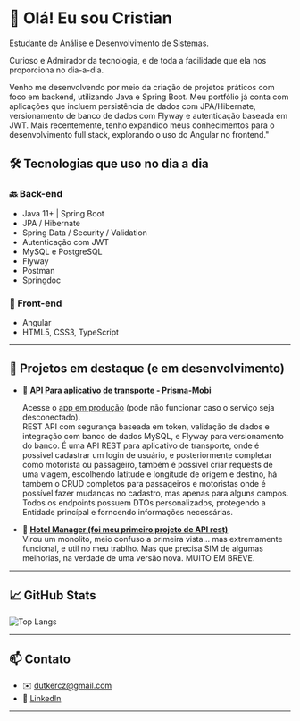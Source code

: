 # 👋 Olá! Eu sou Cristian

Estudante de Análise e Desenvolvimento de Sistemas.

Curioso e Admirador da tecnologia, e de toda a facilidade que ela nos proporciona no dia-a-dia.

Venho me desenvolvendo por meio da criação de projetos práticos com foco em backend, utilizando Java e Spring Boot. Meu portfólio já conta com aplicações que incluem persistência de dados com JPA/Hibernate, versionamento de banco de dados com Flyway e autenticação baseada em JWT.
Mais recentemente, tenho expandido meus conhecimentos para o desenvolvimento full stack, explorando o uso do Angular no frontend."

## 🛠️ Tecnologias que uso no dia a dia

### 🔙 Back-end
- Java 11+ | Spring Boot
- JPA / Hibernate
- Spring Data / Security / Validation
- Autenticação com JWT
- MySQL e PostgreSQL
- Flyway
- Postman
- Springdoc

### 🎨 Front-end
- Angular
- HTML5, CSS3, TypeScript

---

## 📌 Projetos em destaque (e em desenvolvimento)

- 🔐 **[API Para aplicativo de transporte - Prisma-Mobi](https://github.com/Dutkercz/Prisma-Mobi)**
  
  Acesse o [app em produção](https://prisma-mobi-production.up.railway.app/swagger-ui/index.html) (pode não funcionar caso o serviço seja desconectado).    
  REST API com segurança baseada em token, validação de dados e integração com banco de dados MySQL, e Flyway para versionamento do banco.
  É uma API REST para aplicativo de transporte, onde é possivel cadastrar um login de usuário, e posteriormente completar como
  motorista ou passageiro, também é possivel criar requests de uma viagem, escolhendo latitude e longitude
  de origem e destino, há tambem o CRUD completos para passageiros e motoristas onde é possível fazer mudanças no cadastro, mas apenas
  para alguns campos. Todos os endpoints possuem DTOs personalizados, protegendo a Entidade princípal e forncendo informações necessárias.  
   

- 🏨 **[Hotel Manager (foi meu primeiro projeto de API rest)](https://github.com/Dutkercz/HotelManager)**  
  Virou um monolito, meio confuso a primeira vista... mas extremamente funcional, e util no meu trablho.
  Mas que precisa SIM de algumas melhorias, na verdade de uma versão nova. MUITO EM BREVE.
  

---

## 📈 GitHub Stats
![Top Langs](https://github-readme-stats.vercel.app/api/top-langs/?username=dutkercz&layout=compact&theme=github_dark)

---

## 📫 Contato

- ✉️ dutkercz@gmail.com
- 💼 [LinkedIn](https://linkedin.com/in/cristiandutkercz)

---
